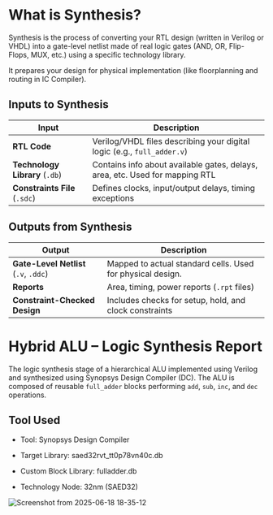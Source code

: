 # What is Synthesis?
Synthesis is the process of converting your RTL design (written in Verilog or VHDL) into a gate-level netlist made of real logic gates (AND, OR, Flip-Flops, MUX, etc.) using a specific technology library.

It prepares your design for physical implementation (like floorplanning and routing in IC Compiler).

## Inputs to Synthesis

| Input                          | Description                                                                  |
| ------------------------------ | ---------------------------------------------------------------------------- |
| **RTL Code**                   | Verilog/VHDL files describing your digital logic (e.g., `full_adder.v`)      |
| **Technology Library** (`.db`) | Contains info about available gates, delays, area, etc. Used for mapping RTL |
| **Constraints File** (`.sdc`)  | Defines clocks, input/output delays, timing exceptions 


## Outputs from Synthesis

| Output                                | Description                                                |
| ------------------------------------- | ---------------------------------------------------------- |
| **Gate-Level Netlist** (`.v`, `.ddc`) | Mapped to actual standard cells. Used for physical design. |
| **Reports**                           | Area, timing, power reports (`.rpt` files)                 |
| **Constraint-Checked Design**         | Includes checks for setup, hold, and clock constraints     |



#  Hybrid ALU – Logic Synthesis Report

The logic synthesis stage of a hierarchical ALU implemented using Verilog and synthesized using Synopsys Design Compiler (DC). The ALU is composed of reusable `full_adder` blocks performing `add`, `sub`, `inc`, and `dec` operations.

## Tool Used
- Tool: Synopsys Design Compiler 

- Target Library: saed32rvt_tt0p78vn40c.db

- Custom Block Library: fulladder.db

- Technology Node: 32nm (SAED32)


![Screenshot from 2025-06-18 18-35-12](https://github.com/user-attachments/assets/64185eb0-a9f2-4cbd-aee9-bdca6780fdab)

